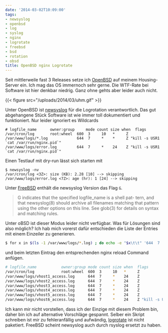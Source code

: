 ```yaml
---
date: '2014-03-02T10:09:00'
tags:
- newsyslog
- openbsd
- log
- syslog
- nginx
- logrotate
- freebsd
- bsd
- rotation
- obsd
title: OpenBSD nginx Logrotate
---
```


Seit mittlerweile fast 3 Releases setze ich [OpenBSD](http://openbsd.org) auf
meinem Housing-Server ein. Ich mag das OS immernoch sehr gerne. Die WTF-Rate bei
Software ist hier denkbar niedrig. Ganz ohne gehts aber leider auch nicht.

{{< figure src="/uploads/2014/03/uhm.gif" >}}

Unter OpenBSD ist [newsyslog](http://www.weird.com/~woods/projects/newsyslog.html)
für die Logrotation verantwortlich. Das gut abgehangene Stück Software ist wie
immer toll dokumentiert und funktioniert. Nur leider ignoriert es Wildcards

```
# logfile_name      owner:group     mode count size when  flags
/var/cron/log       root:wheel  600  3     10   *     Z
/var/www/logs/*.log             644  7     *    *     Z "kill -s USR1 `cat /var/run/nginx.pid`"
/var/www/logs/error.log         644  7     *    24    Z "kill -s USR1 `cat /var/run/nginx.pid`"
```

Einen Testlauf mit dry-run lässt sich starten mit

```
$ newsyslog -nv
/var/cron/log <3Z>: size (KB): 2.28 [10] --> skipping
/var/www/logs/error.log <7Z>: age (hr): 1 [24] --> skipping
```

Unter [FreeBSD](http://www.freebsd.org/cgi/man.cgi?query=newsyslog.conf&sektion=5)
enthält die newsyslog Version das Flag `G`.

> G   indicates that the specified logfile_name is a shell pat-
>     tern, and that newsyslog(8) should archive all filenames
>     matching that pattern using the other options on this
>     line.  See glob(3) for details on syntax and matching
>     rules.

Unter oBSD ist dieser Modus leider nicht verfügbar. Was für Lösungen sind also möglich? Ich hab mich
vorerst dafür entschieden die Liste der Entries mit einem Einzeiler zu
generieren.

``` bash
$ for x in $(ls -1 /var/www/logs/*.log) ; do echo -e "$x\t\t" '644  7     *    24    Z' ; done
```

und beim letzten Eintrag den entsprechenden nginx reload Command anfügen.

``` bash
# logfile_name           owner:group mode count size when  flags
/var/cron/log            root:wheel  600  3     10   *     Z
/var/www/logs/vhost1_access.log      644  7     *    24    Z
/var/www/logs/vhost2_access.log      644  7     *    24    Z
/var/www/logs/vhost3_access.log      644  7     *    24    Z
/var/www/logs/vhost4_access.log      644  7     *    24    Z
/var/www/logs/vhost5_access.log      644  7     *    24    Z
/var/www/logs/vhost6_access.log      644  7     *    24    Z "kill -s USR1 `cat /var/run/nginx.pid`"
```

Ich kann mir nicht vorstellen, dass ich der Einzige mit diesem Problem bin,
daher bin ich auf alternative Vorschläge gespannt. Selber ein Skript schreiben
ist mir zu fehleranfällig und aufwändig, [logrotate](https://fedorahosted.org/logrotate/) ist
nicht paketiert. FreeBSD scheint newsyslog auch durch rsyslog ersetzt zu haben.
